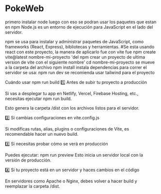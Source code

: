 # PokeWeb
primero instalar node
luego con eso se podran usar los paquetes que estan en npm
Node.js es un entorno de ejecución para JavaScript en el lado del servidor.

npm se usa para instalar y administrar paquetes de JavaScript, como frameworks (React, Express), bibliotecas y herramientas.
#Se esta usando react con este proyecto, la manera de aplicarlo fue con vite fue 
npm create vite@latest nombre-mi-proyecto
'del npm crear un proyecto de ultima version de vite con el siguiente nombre'
cd nombre-mi-proyecto
se mueve a la carpeta del archivo
npm install 
instala dependencias
para correr el servidor se usa: npm run dev
se recomienda usar tailwind para el proyecto 

 Cuándo usar npm run build
1️⃣ Antes de subir tu proyecto a producción

Si vas a desplegar tu app en Netlify, Vercel, Firebase Hosting, etc., necesitas ejecutar npm run build.

Esto genera la carpeta /dist con los archivos listos para el servidor.

2️⃣ Si cambias configuraciones en vite.config.js

Si modificas rutas, alias, plugins o configuraciones de Vite, es recomendable hacer un nuevo build.

3️⃣ Si necesitas probar cómo se verá en producción

Puedes ejecutar:
npm run preview
Esto inicia un servidor local con la versión de producción.

4️⃣ Si tu proyecto está en un servidor y haces cambios en el código

En servidores como Apache o Nginx, debes volver a hacer build y reemplazar la carpeta /dist.